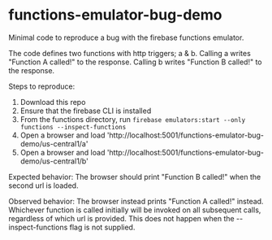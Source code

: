 # functions-emulator-bug-demo
Minimal code to reproduce a bug with the firebase functions emulator.  

The code defines two functions with http triggers; a & b.  Calling a writes "Function A called!" to the response.  Calling b writes "Function B called!" to the response. 

Steps to reproduce:

1) Download this repo
2) Ensure that the firebase CLI is installed 
3) From the functions directory, run `firebase emulators:start --only functions --inspect-functions`
4) Open a browser and load 'http://localhost:5001/functions-emulator-bug-demo/us-central1/a'
5) Open a browser and load 'http://localhost:5001/functions-emulator-bug-demo/us-central1/b'

Expected behavior:
The browser should print "Function B called!" when the second url is loaded.

Observed behavior:
The browser instead prints "Function A called!" instead.  Whichever function is called initially will be invoked on all subsequent calls, regardless of which url is provided.  This does not happen when the --inspect-functions flag is not supplied.
